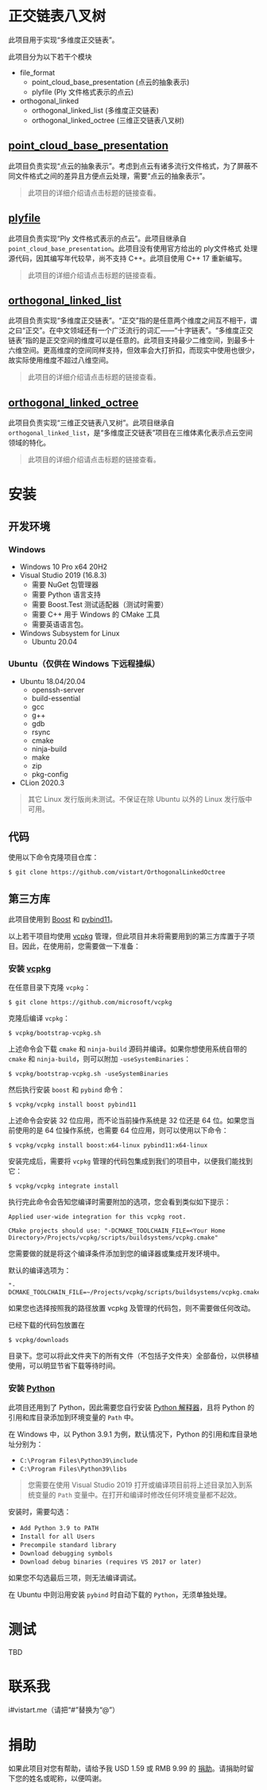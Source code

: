 # 正交链表八叉树

此项目用于实现“多维度正交链表”。

此项目分为以下若干个模块

- file_format
  - point_cloud_base_presentation (点云的抽象表示)
  - plyfile (Ply 文件格式表示的点云)
- orthogonal_linked
  - orthogonal_linked_list (多维度正交链表)
  - orthogonal_linked_octree (三维正交链表八叉树)

## [point_cloud_base_presentation](file_format/point_cloud_base_presentation)

此项目负责实现“点云的抽象表示”。考虑到点云有诸多流行文件格式，为了屏蔽不同文件格式之间的差异且方便点云处理，需要“点云的抽象表示”。

> 此项目的详细介绍请点击标题的链接查看。

## [plyfile](file_format/plyfile)

此项目负责实现“Ply 文件格式表示的点云”。此项目继承自 `point_cloud_base_presentation`。此项目没有使用官方给出的 ply文件格式 处理源代码，因其编写年代较早，尚不支持 C++。此项目使用 C++ 17 重新编写。

> 此项目的详细介绍请点击标题的链接查看。

## [orthogonal_linked_list](orthogonal_linked/orthogonal_linked_list)

此项目负责实现“多维度正交链表”。“正交”指的是任意两个维度之间互不相干，谓之曰“正交”。在中文领域还有一个广泛流行的词汇——“十字链表”。“多维度正交链表”指的是正交空间的维度可以是任意的。此项目支持最少二维空间，到最多十六维空间。更高维度的空间同样支持，但效率会大打折扣，而现实中使用也很少，故实际使用维度不超过八维空间。

> 此项目的详细介绍请点击标题的链接查看。

## [orthogonal_linked_octree](orthogonal_linked/orthogonal_linked_octree)

此项目负责实现“三维正交链表八叉树”。此项目继承自 `orthogonal_linked_list`，是“多维度正交链表”项目在三维体素化表示点云空间领域的特化。

> 此项目的详细介绍请点击标题的链接查看。

# 安装

## 开发环境

### Windows

- Windows 10 Pro x64 20H2
- Visual Studio 2019 (16.8.3)
  - 需要 NuGet 包管理器
  - 需要 Python 语言支持
  - 需要 Boost.Test 测试适配器（测试时需要）
  - 需要 C++ 用于 Windows 的 CMake 工具
  - 需要英语语言包。
- Windows Subsystem for Linux
  - Ubuntu 20.04

### Ubuntu（仅供在 Windows 下远程操纵）

- Ubuntu 18.04/20.04
  - openssh-server
  - build-essential
  - gcc
  - g++
  - gdb
  - rsync
  - cmake
  - ninja-build
  - make
  - zip
  - pkg-config
- CLion 2020.3

> 其它 Linux 发行版尚未测试。不保证在除 Ubuntu 以外的 Linux 发行版中可用。

## 代码

使用以下命令克隆项目仓库：

```
$ git clone https://github.com/vistart/OrthogonalLinkedOctree
```

## 第三方库

此项目使用到 [Boost](https://www.boost.org) 和 [pybind11](https://github.com/pybind/pybind11)。

以上若干项目均使用 [vcpkg](https://github.com/microsoft/vcpkg) 管理，但此项目并未将需要用到的第三方库置于子项目。因此，在使用前，您需要做一下准备：

### 安装 [vcpkg](https://github.com/microsoft/vcpkg)

在任意目录下克隆 `vcpkg`：

```
$ git clone https://github.com/microsoft/vcpkg
```

克隆后编译 `vcpkg`：
```
$ vcpkg/bootstrap-vcpkg.sh
```

上述命令会下载 `cmake` 和 `ninja-build` 源码并编译。如果你想使用系统自带的 `cmake` 和 `ninja-build`，则可以附加 `-useSystemBinaries`：
```
$ vcpkg/bootstrap-vcpkg.sh -useSystemBinaries
```

然后执行安装 `boost` 和 `pybind` 命令：
```
$ vcpkg/vcpkg install boost pybind11
```

上述命令会安装 32 位应用，而不论当前操作系统是 32 位还是 64 位。如果您当前使用的是 64 位操作系统，也需要 64 位应用，则可以使用以下命令：
```
$ vcpkg/vcpkg install boost:x64-linux pybind11:x64-linux
```

安装完成后，需要将 `vcpkg` 管理的代码包集成到我们的项目中，以便我们能找到它：
```
$ vcpkg/vcpkg integrate install
```
执行完此命令会告知您编译时需要附加的选项，您会看到类似如下提示：
```
Applied user-wide integration for this vcpkg root.

CMake projects should use: "-DCMAKE_TOOLCHAIN_FILE=<Your Home Directory>/Projects/vcpkg/scripts/buildsystems/vcpkg.cmake"
```
您需要做的就是将这个编译条件添加到您的编译器或集成开发环境中。

默认的编译选项为：
```
"-DCMAKE_TOOLCHAIN_FILE=~/Projects/vcpkg/scripts/buildsystems/vcpkg.cmake"
```
如果您也选择按照我的路径放置 vcpkg 及管理的代码包，则不需要做任何改动。

已经下载的代码包放置在
```
$ vcpkg/downloads
```
目录下。您可以将此文件夹下的所有文件（不包括子文件夹）全部备份，以供移植使用，可以明显节省下载等待时间。

### 安装 [Python](https://python.org)

此项目还用到了 Python，因此需要您自行安装 [Python 解释器](https://python.org)，且将 Python 的引用和库目录添加到环境变量的 `Path` 中。

在 Windows 中，以 Python 3.9.1 为例，默认情况下，Python 的引用和库目录地址分别为：
- `C:\Program Files\Python39\include`
- `C:\Program Files\Python39\libs`

> 您需要在使用 Visual Studio 2019 打开或编译项目前将上述目录加入到系统变量的 `Path` 变量中。在打开和编译时修改任何环境变量都不起效。

安装时，需要勾选：
- `Add Python 3.9 to PATH`
- `Install for all Users`
- `Precompile standard library`
- `Download debugging symbols`
- `Download debug binaries (requires VS 2017 or later)`

如果您不勾选最后三项，则无法编译调试。

在 Ubuntu 中则沿用安装 `pybind` 时自动下载的 `Python`，无须单独处理。

# 测试

TBD

# 联系我

i#vistart.me（请把“#”替换为“@”）

# 捐助

如果此项目对您有帮助，请给予我 USD 1.59 或 RMB 9.99 的 [捐助](https://paypal.me/vistart)。请捐助时留下您的姓名或昵称，以便鸣谢。
